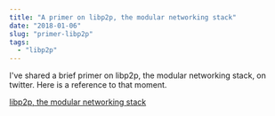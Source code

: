 ```yaml
---
title: "A primer on libp2p, the modular networking stack"
date: "2018-01-06"
slug: "primer-libp2p"
tags:
  - "libp2p"
---
```


I've shared a brief primer on libp2p, the modular networking stack, on twitter. Here is a reference to that moment.

<a class="twitter-moment" href="https://twitter.com/i/moments/989428679292997632?ref_src=twsrc%5Etfw">libp2p, the modular networking stack</a>
<script async src="https://platform.twitter.com/widgets.js" charset="utf-8"></script>
<script async src="https://platform.twitter.com/widgets.js" charset="utf-8"></script>
